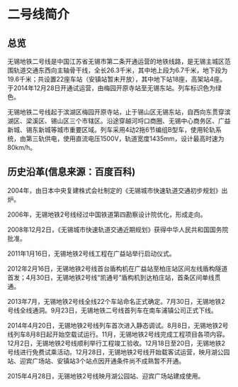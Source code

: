 # 二号线简介

## 总览

无锡地铁二号线是中国江苏省无锡市第二条开通运营的地铁线路，是无锡主城区范围轨道交通东西向主轴骨干线，全长26.3千米，其中地上段为6.7千米，地下段为19.6千米；共设置22座车站（安镇站暂未开放），其中地下站18座，高架站4座。于2014年12月28日开通试运营，由梅园开原寺站至无锡东站。列车标识色为绿色。

无锡地铁二号线起于滨湖区梅园开原寺站，止于锡山区无锡东站，自西向东贯穿滨湖区、梁溪区、锡山区三个市辖区。沿途穿越河埒口商圈、无锡中心商务区、广益新城、锡东新城等城市重要区域。列车采用4动2拖6节编组B型车，使用轮轨系统，由第三轨供电，使用直流电压1500V，轨道宽度1435mm，设计最高时速为80km/h。

## 历史沿革(信息来源：百度百科)
2004年，由日本中央复建株式会社制定的《无锡城市快速轨道交通初步规划》出炉。

2006年，无锡地铁2号线经过中国铁道第四勘察设计院优化，形成走向。

2008年12月2日，《无锡城市快速轨道交通近期规划》获得中华人民共和国国务院批准。

2011年1月16日，无锡地铁2号线工程在广益站举行启动仪式。

2012年2月16日，无锡地铁2号线首台盾构机在广益站至柏庄站区间左线盾构隧道首发；4月30日，无锡地铁2号线“凯通号”盾构机到达柏庄站，首条区间单线贯通。

2013年7月，无锡地铁2号线全线22个车站命名正式确定。7月30日，无锡地铁2号线全线通洞。9月23日，无锡地铁二号线首列车在南车浦镇公司正式下线。

2014年4月20日，无锡地铁2号线列车首次进入静态调试。8月8日，无锡地铁2号线列车8月8日起开始空载试运行。11月，无锡地铁2号线完成工程项目各项内容。12月2日，无锡地铁2号线顺利举行工程竣工验收。12月18日至20日，无锡地铁2号线进行免费试乘活动。12月28日，无锡地铁2号线开始载客试运营，映月湖公园站、迎宾广场站、安镇站3个站点因开通条件尚不成熟暂不开通。

2015年4月28日，无锡地铁2号线映月湖公园站、迎宾广场站建成使用。

